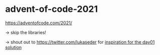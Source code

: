 # advent-of-code-2021
https://adventofcode.com/2021/

-> skip the libraries!

-> shout out to https://twitter.com/lukaseder for [inspiration for the day01 solution](https://blog.jooq.org/2016/01/06/2016-will-be-the-year-remembered-as-when-java-finally-had-window-functions/)
